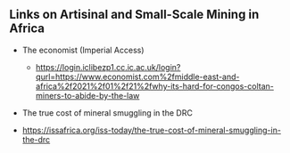 ## Links on Artisinal and Small-Scale Mining in Africa

+ The economist (Imperial Access)
  + https://login.iclibezp1.cc.ic.ac.uk/login?qurl=https://www.economist.com%2fmiddle-east-and-africa%2f2021%2f01%2f21%2fwhy-its-hard-for-congos-coltan-miners-to-abide-by-the-law

+ The true cost of mineral smuggling in the DRC
+ https://issafrica.org/iss-today/the-true-cost-of-mineral-smuggling-in-the-drc
